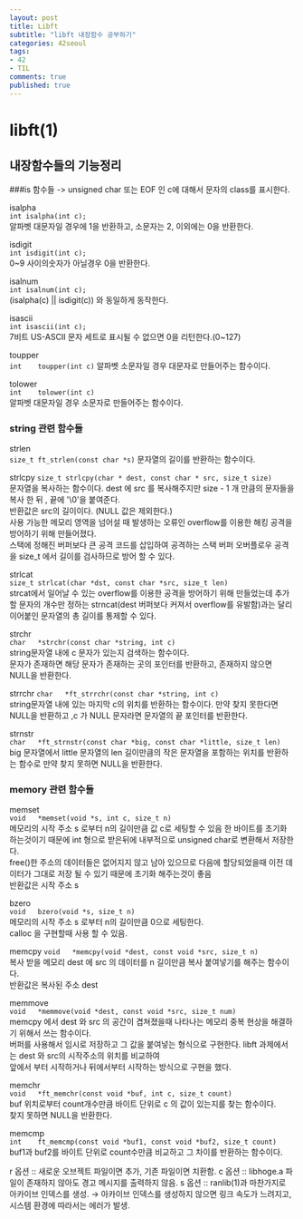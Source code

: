 ```yaml
---
layout: post
title: Libft
subtitle: "libft 내장함수 공부하기"
categories: 42seoul
tags:
- 42
- TIL
comments: true
published: true
---
```


# libft(1)

## 내장함수들의 기능정리

###is 함수들 -> unsigned char 또는 EOF 인 c에 대해서 문자의 class를 표시한다. 

isalpha  
`int isalpha(int c);`  
알파벳 대문자일 경우에 1을 반환하고, 소문자는 2, 이외에는 0을 반환한다.  


isdigit  
`int isdigit(int c);`  
0~9 사이의숫자가 아닐경우 0을 반환한다.  


isalnum  
`int isalnum(int c);`  
(isalpha(c) || isdigit(c)) 와 동일하게 동작한다.  


isascii  
`int isascii(int c);`  
7비트 US-ASCII 문자 세트로 표시될 수 없으면 0을 리턴한다.(0~127)  


toupper  
`int	toupper(int c)`
알파벳 소문자일 경우 대문자로 만들어주는 함수이다.  


tolower  
`int	tolower(int c)`  
알파벳 대문자일 경우 소문자로 만들어주는 함수이다.



### string 관련 함수들


strlen  
`size_t	ft_strlen(const char *s)`
문자열의 길이를 반환하는 함수이다.  


strlcpy
`size_t strlcpy(char * dest, const char * src, size_t size)`  
문자열을 복사하는 함수이다. dest 에 src 를 복사해주지만 size - 1 개 만큼의 문자들을 복사 한 뒤 , 끝에 '\0'을 붙여준다.  
반환값은 src의 길이이다. (NULL 값은 제외한다.)  
사용 가능한 메모리 영역을 넘어설 때 발생하는 오류인 overflow를 이용한 해킹 공격을 방어하기 위해 만들어졌다.  
스택에 정해진 버퍼보다 큰 공격 코드를 삽입하여 공격하는 스택 버퍼 오버플로우 공격을 size_t 에서 길이를 검사하므로 방어 할 수 있다.  

strlcat  
`size_t strlcat(char *dst, const char *src, size_t len)`  
strcat에서 일어날 수 있는 overflow를 이용한 공격을 방어하기 위해 만들었는데
추가할 문자의 개수만 정하는 strncat(dest 버퍼보다 커져서 overflow를 유발함)과는 달리 이어붙인 문자열의 총 길이를 통제할 수 있다.  


strchr  
`char	*strchr(const char *string, int c)`  
string문자열 내에 c 문자가 있는지 검색하는 함수이다.  
문자가 존재하면 해당 문자가 존재하는 곳의 포인터를 반환하고, 존재하지 않으면 NULL을 반환한다.  


strrchr
`char	*ft_strrchr(const char *string, int c)`  
string문자열 내에 있는 마지막 c의 위치를 반환하는 함수이다. 만약 찾지 못한다면 NULL을 반환하고 ,c 가 NULL 문자라면 문자열의 끝 포인터를 반환한다.  


strnstr  
`char	*ft_strnstr(const char *big, const char *little, size_t len)`  
big 문자열에서 little 문자열의 len 길이만큼의 작은 문자열을 포함하는 위치를 반환하는 함수로 만약 찾지 못하면 NULL을 반환한다.  


### memory 관련 함수들  


memset  
`void	*memset(void *s, int c, size_t n)`  
메모리의 시작 주소 s 로부터  n의 길이만큼 값 c로 세팅할 수 있음 한 바이트를 초기화 하는것이기 때문에 int 형으로 받은뒤에 내부적으로 unsigned char로 변환해서 저장한다.  
free()한 주소의 데이터들은 없어지지 않고 남아 있으므로 다음에 할당되었을때 이전 데이터가 그대로 저장 될 수 있기 때문에 초기화 해주는것이 좋음  
반환값은 시작 주소 s  

bzero  
`void	bzero(void *s, size_t n)`  
메모리의 시작 주소 s 로부터 n의 길이만큼 0으로 세팅한다.  
calloc 을 구현할때 사용 할 수 있음.  


memcpy
`void	*memcpy(void *dest, const void *src, size_t n)`  
복사 받을 메모리 dest 에 src 의 데이터를 n 길이만큼 복사 붙여넣기를 해주는 함수이다.  
반환값은 복사된 주소 dest  


memmove  
`void	*memmove(void *dest, const void *src, size_t num)`  
memcpy 에서 dest 와 src 의 공간이 겹쳐졌을때 나타나는 메모리 중복 현상을 해결하기 위해서 쓰는 함수이다.  
버퍼를 사용해서 임시로 저장하고 그 값을 붙여넣는 형식으로 구현한다. libft 과제에서는 dest 와 src의 시작주소의 위치를 비교하여  
앞에서 부터 시작하거나 뒤에서부터 시작하는 방식으로 구현을 했다.  

memchr  
`void	*ft_memchr(const void *buf, int c, size_t count)`  
buf 위치로부터 count개수만큼 바이트 단위로 c 의 값이 있는지를 찾는 함수이다.  
찾지 못하면 NULL을 반환한다.  


memcmp  
`int	ft_memcmp(const void *buf1, const void *buf2, size_t count)`  
buf1과 buf2를 바이트 단위로 count수만큼 비교하고 그 차이를 반환하는 함수이다.  


r 옵션 :: 새로운 오브젝트 파일이면 추가, 기존 파일이면 치환함.
c 옵션 :: libhoge.a 파일이 존재하지 않아도 경고 메시지를 출력하지 않음.
s 옵션 :: ranlib(1)과 마찬가지로 아카이브 인덱스를 생성.
→ 아카이브 인덱스를 생성하지 않으면 링크 속도가 느려지고, 시스템 환경에 따라서는 에러가 발생.
